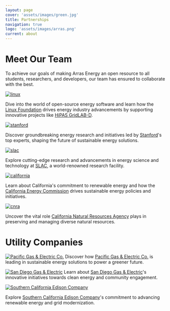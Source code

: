 ```yaml
---
layout: page
cover: 'assets/images/green.jpg'
title: Partnerships
navigation: true
logo: 'assets/images/arras.png'
current: about
---
```


# Meet Our Team

To achieve our goals of making Arras Energy an open resource to all students, researchers, and developers, our team has ensured to collaborate with the best.

[<img src="{{ site.baseurl }}assets/images/linux.png" alt="linux" style="max-width: 400px;">](https://www.linuxfoundation.org/)

Dive into the world of open-source energy software and learn how the [Linux Foundation][Linux Foundation] drives energy industry advancements by supporting innovative projects like [HiPAS GridLAB-D][HiPAS GridLAB-D].

[<img src="{{ site.baseurl }}assets/images/stanford.png" alt="stanford" style="max-width: 400px;">](https://stanford.edu)

Discover groundbreaking energy research and initiatives led by [Stanford][Stanford]'s top experts, shaping the future of sustainable energy solutions.

[<img src="{{ site.baseurl }}assets/images/slac.png" alt="slac" style="max-width: 400px;">](https://www6.slac.stanford.edu/)

Explore cutting-edge research and advancements in energy science and technology at [SLAC][SLAC], a world-renowned research facility.

[<img src="{{ site.baseurl }}assets/images/california.jpg" alt="california" style="max-width: 400px;">](https://www.energy.ca.gov/)

Learn about California's commitment to renewable energy and how the [California Energy Commission][California Energy Commission] drives sustainable energy policies and initiatives.

[<img src="{{ site.baseurl }}assets/images/CNRA.png" alt="cnra" style="max-width: 400px;">](https://resources.ca.gov/)

Uncover the vital role [California Natural Resources Agency][California Natural Resources Agency] plays in preserving and managing diverse natural resources.

# Utility Companies

[<img src="{{ site.baseurl }}assets/images/PGE.png" alt="Pacific Gas & Electric Co." style="max-width: 400px;">][pge]
Discover how [Pacific Gas & Electric Co.][pge] is leading in sustainable energy solutions to power a greener future.

[<img src="{{ site.baseurl }}assets/images/sdge.svg" alt="San Diego Gas & Electric" style="max-width: 390px;">][sdge]
Learn about [San Diego Gas & Electric][sdge]'s innovative initiatives towards clean energy and community engagement.

[<img src="{{ site.baseurl }}assets/images/sce.png" alt="Southern California Edison Company" style="max-width: 350px;">][scec]

Explore [Southern California Edison Company][scec]'s commitment to advancing renewable energy and grid modernization.

[slac]: https://www6.slac.stanford.edu/
[stanford]:   https://stanford.edu
[Linux Foundation]: https://www.linuxfoundation.org/ 
[HiPAS GridLAB-D]: https://github.com/arras-energy  
[California Energy Commission]: https://www.energy.ca.gov/
[California Natural Resources Agency]: https://resources.ca.gov/

[pge]: https://www.pge.com/
[sdge]: https://www.sdge.com/
[scec]: https://www.sce.com/
